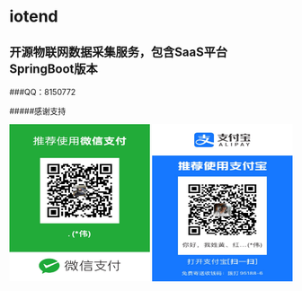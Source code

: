 # iotend
## 开源物联网数据采集服务，包含SaaS平台  SpringBoot版本
###QQ：8150772


#####感谢支持
<br/>
<div  align="center">    
    <img src="doc/images/微信收款.jpg" width = 250 height = 280 />
    <img src="doc/images/支付宝收款.jpg" width = 250 height = 280 />
</div>
